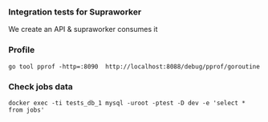 ### Integration tests for Supraworker
We create an API & supraworker consumes it

### Profile

```shell
go tool pprof -http=:8090  http://localhost:8088/debug/pprof/goroutine
```
### Check jobs data
```shell
docker exec -ti tests_db_1 mysql -uroot -ptest -D dev -e 'select * from jobs' 
```